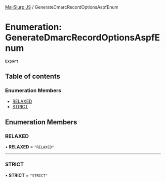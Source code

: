 [MailSlurp JS](../README.md) / GenerateDmarcRecordOptionsAspfEnum

# Enumeration: GenerateDmarcRecordOptionsAspfEnum

**`Export`**

## Table of contents

### Enumeration Members

- [RELAXED](GenerateDmarcRecordOptionsAspfEnum.md#relaxed)
- [STRICT](GenerateDmarcRecordOptionsAspfEnum.md#strict)

## Enumeration Members

### RELAXED

• **RELAXED** = ``"RELAXED"``

___

### STRICT

• **STRICT** = ``"STRICT"``
